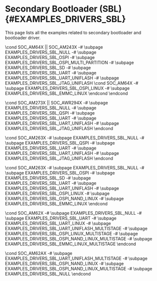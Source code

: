 #  Secondary Bootloader (SBL) {#EXAMPLES_DRIVERS_SBL}

This page lists all the examples related to secondary bootloader and bootloader driver.

\cond SOC_AM64X || SOC_AM243X
   -# \subpage EXAMPLES_DRIVERS_SBL_NULL
   -# \subpage EXAMPLES_DRIVERS_SBL_OSPI
   -# \subpage EXAMPLES_DRIVERS_SBL_OSPI_MULTI_PARTITION
   -# \subpage EXAMPLES_DRIVERS_SBL_SD
   -# \subpage EXAMPLES_DRIVERS_SBL_UART
   -# \subpage EXAMPLES_DRIVERS_SBL_UART_UNIFLASH
   -# \subpage EXAMPLES_DRIVERS_SBL_JTAG_UNIFLASH
   \cond SOC_AM64X
   -# \subpage EXAMPLES_DRIVERS_SBL_OSPI_LINUX
   -# \subpage EXAMPLES_DRIVERS_SBL_EMMC_LINUX
   \endcond
\endcond

\cond SOC_AM273X || SOC_AWR294X
   -# \subpage EXAMPLES_DRIVERS_SBL_NULL
   -# \subpage EXAMPLES_DRIVERS_SBL_QSPI
   -# \subpage EXAMPLES_DRIVERS_SBL_UART
   -# \subpage EXAMPLES_DRIVERS_SBL_UART_UNIFLASH
   -# \subpage EXAMPLES_DRIVERS_SBL_JTAG_UNIFLASH
\endcond

\cond SOC_AM263X
   -# \subpage EXAMPLES_DRIVERS_SBL_NULL
   -# \subpage EXAMPLES_DRIVERS_SBL_QSPI
   -# \subpage EXAMPLES_DRIVERS_SBL_UART
   -# \subpage EXAMPLES_DRIVERS_SBL_UART_UNIFLASH
   -# \subpage EXAMPLES_DRIVERS_SBL_JTAG_UNIFLASH
\endcond

\cond SOC_AM263X
   -# \subpage EXAMPLES_DRIVERS_SBL_NULL
   -# \subpage EXAMPLES_DRIVERS_SBL_OSPI
   -# \subpage EXAMPLES_DRIVERS_SBL_SD
   -# \subpage EXAMPLES_DRIVERS_SBL_UART
   -# \subpage EXAMPLES_DRIVERS_SBL_UART_UNIFLASH
   -# \subpage EXAMPLES_DRIVERS_SBL_OSPI_LINUX
   -# \subpage EXAMPLES_DRIVERS_SBL_OSPI_NAND_LINUX
   -# \subpage EXAMPLES_DRIVERS_SBL_EMMC_LINUX
\endcond

\cond SOC_AM62X
   -# \subpage EXAMPLES_DRIVERS_SBL_NULL
   -# \subpage EXAMPLES_DRIVERS_SBL_UART
   -# \subpage EXAMPLES_DRIVERS_SBL_UART_LINUX
   -# \subpage EXAMPLES_DRIVERS_SBL_UART_UNIFLASH_MULTISTAGE
   -# \subpage EXAMPLES_DRIVERS_SBL_OSPI_LINUX_MULTISTAGE
   -# \subpage EXAMPLES_DRIVERS_SBL_OSPI_NAND_LINUX_MULTISTAGE
   -# \subpage EXAMPLES_DRIVERS_SBL_EMMC_LINUX_MULTISTAGE
\endcond

\cond SOC_AM62AX
   -# \subpage EXAMPLES_DRIVERS_SBL_UART_UNIFLASH_MULTISTAGE
   -# \subpage EXAMPLES_DRIVERS_SBL_OSPI_NAND_LINUX
   -# \subpage EXAMPLES_DRIVERS_SBL_OSPI_NAND_LINUX_MULTISTAGE
   -# \subpage EXAMPLES_DRIVERS_SBL_NULL
\endcond